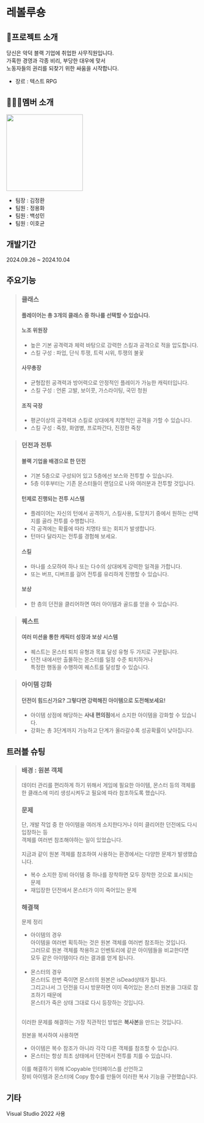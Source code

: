 # 레볼루숑

## 🎤프로젝트 소개
당신은 악덕 블랙 기업에 취업한 사무직원입니다.<br>
가혹한 경영과 각종 비리, 부당한 대우에 맞서<br>
노동자들의 권리를 되찾기 위한 싸움을 시작합니다.

* 장르 : 텍스트 RPG

## 👨‍👨‍👦멤버 소개
<img height=200px src = "https://github.com/user-attachments/assets/4231ec34-71f1-48ec-afb1-94651f990a6e">

* 팀장 : 김정환
* 팀원 : 정용화
* 팀원 : 백성민
* 팀원 : 이호균

## 개발기간
2024.09.26 ~ 2024.10.04

## 주요기능
> ### 클래스
> #### 플레이어는 총 3개의 클래스 중 하나를 선택할 수 있습니다.
> #### 노조 위원장
> * 높은 기본 공격력과 체력 바탕으로 강력한 스킬과 공격으로 적을 압도합니다.
> * 스킬 구성 : 파업, 단식 투쟁, 트럭 시위, 투쟁의 불꽃
> #### 사무총장
> * 균형잡힌 공격력과 방어력으로 안정적인 플레이가 가능한 캐릭터입니다.
> * 스킬 구성 : 언론 고발, 보이콧, 가스라이팅, 국민 청원
> #### 조직 국장
> * 평균이상의 공격력과 스킬로 상대에게 치명적인 공격을 가할 수 있습니다.
> * 스킬 구성 : 죽창, 화염병, 프로파간다, 진정한 죽창

> ### 던전과 전투
> #### 블랙 기업을 배경으로 한 던전
> * 기본 5층으로 구성되어 있고 5층에선 보스와 전투할 수 있습니다.
> * 5층 이후부터는 기존 몬스터들이 랜덤으로 나와 여러분과 전투할 것입니다.
> #### 턴제로 진행되는 전투 시스템
> * 플레이어는 자신의 턴에서 공격하기, 스킬사용, 도망치기 중에서 원하는 선택지를 골라 전투를 수행합니다.
> * 각 공격에는 확률에 따라 치명타 또는 회피가 발생합니다.
> * 턴마다 달라지는 전투를 경험해 보세요.
> #### 스킬
> * 마나를 소모하여 하나 또는 다수의 상대에게 강력한 일격을 가합니다.
> * 또는 버프, 디버프를 걸어 전투를 유리하게 진행할 수 있습니다.
> #### 보상
> * 한 층의 던전을 클리어하면 여러 아이템과 골드를 얻을 수 있습니다.

> ### 퀘스트
> #### 여러 미션을 통한 캐릭터 성장과 보상 시스템
> * 퀘스트는 몬스터 퇴치 유형과 목표 달성 유형 두 가지로 구분됩니다.
> * 던전 내에서만 출몰하는 몬스터를 일정 수준 퇴치하거나<br>
> 특정한 행동을 수행하여 퀘스트를 달성할 수 있습니다.

> ### 아이템 강화
> #### 던전이 힘드신가요? 그렇다면 강력해진 아이템으로 도전해보세요!
> * 아이템 상점에 해당하는 <b>사내 편의점</b>에서 소지한 아이템을 강화할 수 있습니다.
> * 강화는 총 3단계까지 가능하고 단계가 올라갈수록 성공확률이 낮아집니다.

## 트러블 슈팅
> ### 배경 : 원본 객체
> 데이터 관리를 편리하게 하기 위해서 게임에 필요한 아이템, 몬스터 등의 객체를<br>
> 한 클래스에 미리 생성시켜두고 필요에 따라 참조하도록 했습니다.
> ### 문제
> 단, 개발 작업 중 한 아이템을 여러개 소지한다거나 이미 클리어한 던전에도 다시 입장하는 등<br> 
> 객체를 여러번 참조해야하는 일이 있었습니다.<br><br>
> 지금과 같이 원본 객체를 참조하여 사용하는 환경에서는 다양한 문제가 발생했습니다.<br>
> * 복수 소지한 장비 아이템 중 하나를 장착하면 모두 장착한 것으로 표시되는 문제
> * 재입장한 던전에서 몬스터가 이미 죽어있는 문제
> ### 해결책
> 문제 정리
> * 아이템의 경우<br>
아이템을 여러번 획득하는 것은 원본 객체를 여러번 참조하는 것입니다.<br>
그러므로 원본 객체를 착용하고 인벤토리에 같은 아이템들을 비교한다면<br>
모두 같은 아이템이다 라는 결과를 얻게 됩니다.<br><br>
> * 몬스터의 경우<br>
> 몬스터도 한번 죽이면 몬스터의 원본은 isDead상태가 됩니다.<br>
> 그리고나서 그 던전을 다시 방문하면 이미 죽어있는 몬스터 원본을 그대로 참조하기 때문에<br>
> 몬스터가 죽은 상태 그대로 다시 등장하는 것입니다.<br><br>
> 
> 이러한 문제를 해결하는 가장 직관적인 방법은 <b>복사본</b>을 만드는 것입니다.<br>
>
> 원본을 복사하여 사용하면 
> * 아이템은 복수 참조가 아니라 각각 다른 객체를 참조할 수 있습니다.
> * 몬스터는 항상 최초 상태에서 던전에서 전투를 치를 수 있습니다.
> 
> 이를 해결하기 위해 ICopyable 인터페이스를 선언하고<br>
> 장비 아이템과 몬스터에 Copy 함수를 만들어 이러한 복사 기능을 구현했습니다.



## 기타
Visual Studio 2022 사용
